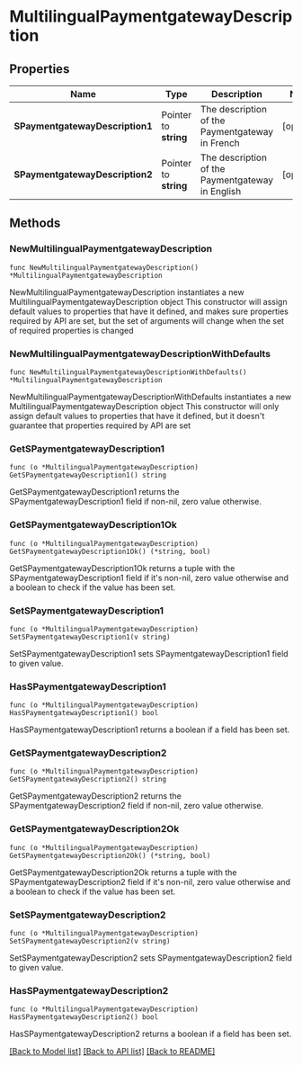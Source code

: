 # MultilingualPaymentgatewayDescription

## Properties

Name | Type | Description | Notes
------------ | ------------- | ------------- | -------------
**SPaymentgatewayDescription1** | Pointer to **string** | The description of the Paymentgateway in French | [optional] 
**SPaymentgatewayDescription2** | Pointer to **string** | The description of the Paymentgateway in English | [optional] 

## Methods

### NewMultilingualPaymentgatewayDescription

`func NewMultilingualPaymentgatewayDescription() *MultilingualPaymentgatewayDescription`

NewMultilingualPaymentgatewayDescription instantiates a new MultilingualPaymentgatewayDescription object
This constructor will assign default values to properties that have it defined,
and makes sure properties required by API are set, but the set of arguments
will change when the set of required properties is changed

### NewMultilingualPaymentgatewayDescriptionWithDefaults

`func NewMultilingualPaymentgatewayDescriptionWithDefaults() *MultilingualPaymentgatewayDescription`

NewMultilingualPaymentgatewayDescriptionWithDefaults instantiates a new MultilingualPaymentgatewayDescription object
This constructor will only assign default values to properties that have it defined,
but it doesn't guarantee that properties required by API are set

### GetSPaymentgatewayDescription1

`func (o *MultilingualPaymentgatewayDescription) GetSPaymentgatewayDescription1() string`

GetSPaymentgatewayDescription1 returns the SPaymentgatewayDescription1 field if non-nil, zero value otherwise.

### GetSPaymentgatewayDescription1Ok

`func (o *MultilingualPaymentgatewayDescription) GetSPaymentgatewayDescription1Ok() (*string, bool)`

GetSPaymentgatewayDescription1Ok returns a tuple with the SPaymentgatewayDescription1 field if it's non-nil, zero value otherwise
and a boolean to check if the value has been set.

### SetSPaymentgatewayDescription1

`func (o *MultilingualPaymentgatewayDescription) SetSPaymentgatewayDescription1(v string)`

SetSPaymentgatewayDescription1 sets SPaymentgatewayDescription1 field to given value.

### HasSPaymentgatewayDescription1

`func (o *MultilingualPaymentgatewayDescription) HasSPaymentgatewayDescription1() bool`

HasSPaymentgatewayDescription1 returns a boolean if a field has been set.

### GetSPaymentgatewayDescription2

`func (o *MultilingualPaymentgatewayDescription) GetSPaymentgatewayDescription2() string`

GetSPaymentgatewayDescription2 returns the SPaymentgatewayDescription2 field if non-nil, zero value otherwise.

### GetSPaymentgatewayDescription2Ok

`func (o *MultilingualPaymentgatewayDescription) GetSPaymentgatewayDescription2Ok() (*string, bool)`

GetSPaymentgatewayDescription2Ok returns a tuple with the SPaymentgatewayDescription2 field if it's non-nil, zero value otherwise
and a boolean to check if the value has been set.

### SetSPaymentgatewayDescription2

`func (o *MultilingualPaymentgatewayDescription) SetSPaymentgatewayDescription2(v string)`

SetSPaymentgatewayDescription2 sets SPaymentgatewayDescription2 field to given value.

### HasSPaymentgatewayDescription2

`func (o *MultilingualPaymentgatewayDescription) HasSPaymentgatewayDescription2() bool`

HasSPaymentgatewayDescription2 returns a boolean if a field has been set.


[[Back to Model list]](../README.md#documentation-for-models) [[Back to API list]](../README.md#documentation-for-api-endpoints) [[Back to README]](../README.md)



